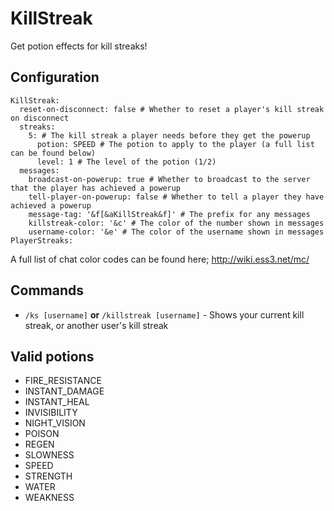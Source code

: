 KillStreak
==========
Get potion effects for kill streaks!

Configuration
-------------
	KillStreak:
	  reset-on-disconnect: false # Whether to reset a player's kill streak on disconnect
	  streaks:
		5: # The kill streak a player needs before they get the powerup
		  potion: SPEED # The potion to apply to the player (a full list can be found below)
		  level: 1 # The level of the potion (1/2)
	  messages:
        broadcast-on-powerup: true # Whether to broadcast to the server that the player has achieved a powerup
        tell-player-on-powerup: false # Whether to tell a player they have achieved a powerup
        message-tag: '&f[&aKillStreak&f]' # The prefix for any messages
        killstreak-color: '&c' # The color of the number shown in messages 
        username-color: '&e' # The color of the username shown in messages
	PlayerStreaks:

A full list of chat color codes can be found here; http://wiki.ess3.net/mc/

Commands
--------
 - `/ks [username]` **or** `/killstreak [username]` - Shows your current kill streak, or another user's kill streak

Valid potions
-------------
 - FIRE_RESISTANCE 
 - INSTANT_DAMAGE 
 - INSTANT_HEAL 
 - INVISIBILITY 
 - NIGHT_VISION 
 - POISON 
 - REGEN 
 - SLOWNESS 
 - SPEED 
 - STRENGTH 
 - WATER 
 - WEAKNESS 